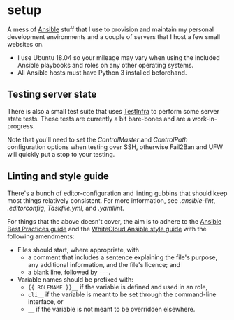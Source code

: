 setup
=====

A mess of [Ansible][1] stuff that I use to provision and maintain my
personal development environments and a couple of servers that I host a
few small websites on.

  - I use Ubuntu 18.04 so your mileage may vary when using the included
    Ansible playbooks and roles on any other operating systems.
  - All Ansible hosts must have Python 3 installed beforehand.

[1]: <https://docs.ansible.com/ansible/latest/index.html>


## Testing server state

There is also a small test suite that uses [TestInfra][2] to perform
some server state tests. These tests are currently a bit bare-bones and
are a work-in-progress.

Note that you'll need to set the _ControlMaster_ and _ControlPath_
configuration options when testing over SSH, otherwise Fail2Ban and UFW
will quickly put a stop to your testing.

[2]: <https://testinfra.readthedocs.io/en/latest/>


## Linting and style guide

There's a bunch of editor-configuration and linting gubbins that should
keep most things relatively consistent. For more information, see
_.ansible-lint_, _.editorconfig_, _Taskfile.yml_, and _.yamllint_.

For things that the above doesn't cover, the aim is to adhere to the
[Ansible Best Practices guide][3] and the [WhiteCloud Ansible
style guide][4] with the following amendments:

  - Files should start, where appropriate, with
    - a comment that includes a sentence explaining the file's purpose,
      any additional information, and the file's licence; and
    - a blank line, followed by `---`.
  - Variable names should be prefixed with:
    - `{{ ROLENAME }}__` if the variable is defined and used in an role,
    - `cli__` if the variable is meant to be set through the
      command-line interface, or
    - `__` if the variable is not meant to be overridden elsewhere.

[3]: <https://docs.ansible.com/ansible/latest/user_guide/playbooks_best_practices.html>
[4]: <https://github.com/whitecloud/ansible-styleguide>
